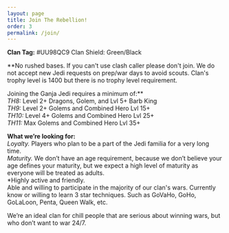 ```yaml
---
layout: page
title: Join The Rebellion!
order: 3
permalink: /join/
---
```


**Clan Tag:** #UU98QC9 
Clan Shield: Green/Black

**No rushed bases. If you can't use clash caller please don't join. We do not accept new Jedi requests on prep/war days to avoid scouts. Clan's trophy level is 1400 but there is no trophy level requirement. 

Joining the Ganja Jedi requires a minimum of:** <br/>
*TH8:*  Level 2+ Dragons, Golem, and Lvl 5+ Barb King <br/>
*TH9:*  Level 2+ Golems and Combined Hero Lvl 15+ <br/>
*TH10:* Level 4+ Golems and Combined Hero Lvl 25+ <br/>
*TH11:* Max Golems and Combined Hero Lvl 35+ <br/>

**What we’re looking for:** <br/>
*Loyalty.*  Players who plan to be a part of the Jedi familia for a very long time. <br/>
*Maturity.* We don’t have an age requirement, because we don’t believe your age defines your maturity, but we expect a high level of maturity as everyone will be treated as adults.  <br/>
*Highly active and friendly.  <br/>
Able and willing to participate in the majority of our clan's wars.
Currently know or willing to learn 3 star techniques. Such as GoVaHo, GoHo, GoLaLoon, Penta, Queen Walk, etc. 

We’re an ideal clan for chill people that are serious about winning wars, but who don’t want to war 24/7. 
